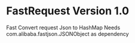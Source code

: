 # FastRequest Version 1.0
Fast Convert request Json to HashMap
Needs com.alibaba.fastjson.JSONObject as dependency
